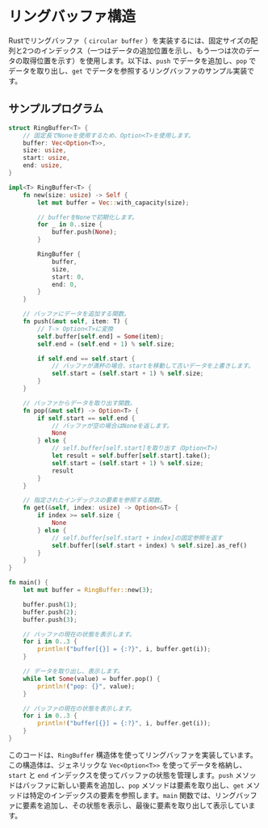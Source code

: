 # リングバッファ構造

Rustでリングバッファ（ `circular buffer` ）を実装するには、固定サイズの配列と2つのインデックス（一つはデータの追加位置を示し、もう一つは次のデータの取得位置を示す）を使用します。以下は、`push` でデータを追加し、`pop` でデータを取り出し、`get` でデータを参照するリングバッファのサンプル実装です。

## サンプルプログラム
```rust
struct RingBuffer<T> {
    // 固定長でNoneを使用するため、Option<T>を使用します。
    buffer: Vec<Option<T>>,
    size: usize,
    start: usize,
    end: usize,
}

impl<T> RingBuffer<T> {
    fn new(size: usize) -> Self {
        let mut buffer = Vec::with_capacity(size);

        // bufferをNoneで初期化します。
        for _ in 0..size {
            buffer.push(None);
        }

        RingBuffer {
            buffer,
            size,
            start: 0,
            end: 0,
        }
    }

    // バッファにデータを追加する関数。
    fn push(&mut self, item: T) {
        // T-> Option<T>に変換
        self.buffer[self.end] = Some(item);
        self.end = (self.end + 1) % self.size;

        if self.end == self.start {
            // バッファが満杯の場合、startを移動して古いデータを上書きします。
            self.start = (self.start + 1) % self.size;
        }
    }

    // バッファからデータを取り出す関数。
    fn pop(&mut self) -> Option<T> {
        if self.start == self.end {
            // バッファが空の場合はNoneを返します。
            None
        } else {
            // self.buffer[self.start]を取り出す（Option<T>)
            let result = self.buffer[self.start].take();
            self.start = (self.start + 1) % self.size;
            result
        }
    }

    // 指定されたインデックスの要素を参照する関数。
    fn get(&self, index: usize) -> Option<&T> {
        if index >= self.size {
            None
        } else {
            // self.buffer[self.start + index]の固定参照を返す
            self.buffer[(self.start + index) % self.size].as_ref()
        }
    }
}

fn main() {
    let mut buffer = RingBuffer::new(3);

    buffer.push(1);
    buffer.push(2);
    buffer.push(3);

    // バッファの現在の状態を表示します。
    for i in 0..3 {
        println!("buffer[{}] = {:?}", i, buffer.get(i));
    }

    // データを取り出し、表示します。
    while let Some(value) = buffer.pop() {
        println!("pop: {}", value);
    }

    // バッファの現在の状態を表示します。
    for i in 0..3 {
        println!("buffer[{}] = {:?}", i, buffer.get(i));
    }
}

```

このコードは、`RingBuffer` 構造体を使ってリングバッファを実装しています。この構造体は、ジェネリックな `Vec<Option<T>>` を使ってデータを格納し、`start` と `end` インデックスを使ってバッファの状態を管理します。`push` メソッドはバッファに新しい要素を追加し、`pop` メソッドは要素を取り出し、`get` メソッドは特定のインデックスの要素を参照します。`main` 関数では、リングバッファに要素を追加し、その状態を表示し、最後に要素を取り出して表示しています。

